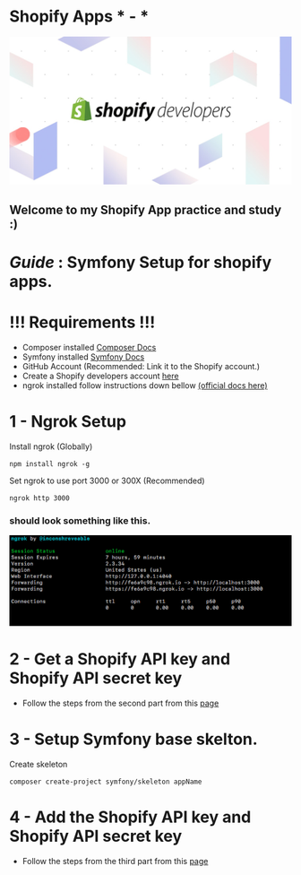 
Shopify Apps * - *
=====
![Alt text](imgs/devsAreGods.jpg?raw=true "Title")
## Welcome to my Shopify App practice and study :)

*Guide* : Symfony Setup for shopify apps.
=====

# !!! Requirements !!!
- Composer installed [Composer Docs](https://getcomposer.org/doc/00-intro.md)
- Symfony installed [Symfony Docs](https://symfony.com/doc/current/best_practices/creating-the-project.html#installing-symfony)
- GitHub Account (Recommended: Link it to the Shopify account.)
- Create a Shopify developers account [here](https://partners.shopify.com/signup/developer)
- ngrok installed follow instructions down bellow [(official docs here)](https://developers.shopify.com/tutorials/build-a-shopify-app-with-node-and-react/embed-your-app-in-shopify)

1 - Ngrok Setup
=====
Install ngrok (Globally)
```
npm install ngrok -g
```
Set ngrok to use port 3000 or 300X (Recommended)
```
ngrok http 3000
```
### should look something like this.
![Alt text](imgs/likeThisBoy.png?raw=true)

2 - Get a Shopify API key and Shopify API secret key
=====

- Follow the steps from the second part from this [page](https://developers.shopify.com/tutorials/build-a-shopify-app-with-node-and-react/embed-your-app-in-shopify)

3 - Setup Symfony base skelton.
=====
Create skeleton
```
composer create-project symfony/skeleton appName
```

4 - Add the Shopify API key and Shopify API secret key
=====

- Follow the steps from the third part from this [page](https://developers.shopify.com/tutorials/build-a-shopify-app-with-node-and-react/embed-your-app-in-shopify)

